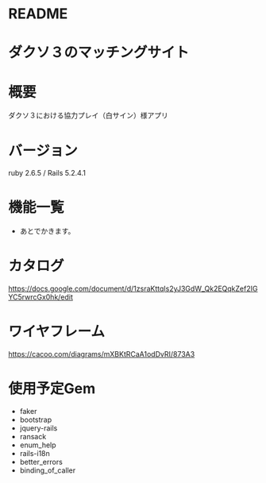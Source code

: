 # README

# ダクソ３のマッチングサイト

# 概要
ダクソ３における協力プレイ（白サイン）様アプリ

# バージョン
ruby 2.6.5 / Rails 5.2.4.1

# 機能一覧
- あとでかきます。

# カタログ
https://docs.google.com/document/d/1zsraKttqIs2yJ3GdW_Qk2EQqkZef2IGYC5rwrcGx0hk/edit

# ワイヤフレーム
https://cacoo.com/diagrams/mXBKtRCaA1odDvRI/873A3

# 使用予定Gem
- faker
- bootstrap
- jquery-rails
- ransack
- enum_help
- rails-i18n
- better_errors
- binding_of_caller